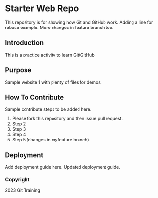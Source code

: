 # Starter Web Repo

This repository is for showing how Git and GitHub work. Adding a line for rebase example. More changes in feature branch too.

## Introduction

This is a practice activity to learn Git/GitHub

## Purpose

Sample website 1 with plenty of files for demos

## How To Contribute

Sample contribute steps to be added here.
1. Please fork this repository and then issue pull request.
2. Step 2 
3. Step 3
4. Step 4
5. Step 5 (changes in myfeature branch)

## Deployment

Add deployment guide here. Updated deployment guide.

### Copyright

2023 Git Training
